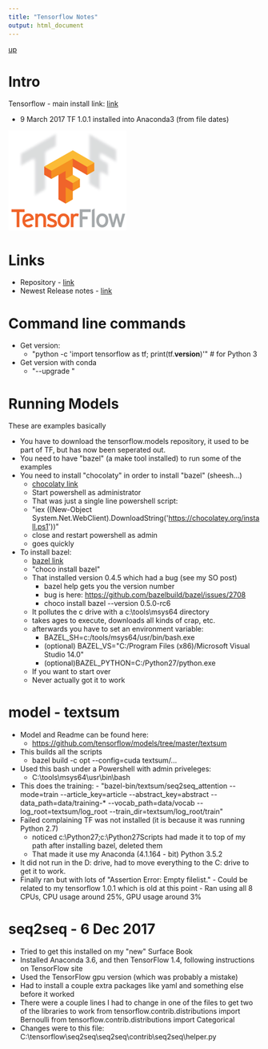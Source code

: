 ```yaml
---
title: "Tensorflow Notes"
output: html_document
---
```

[up](https://mikewise2718.github.io/markdowndocs/)

# Intro
Tensorflow - main install link: [link](https://www.tensorflow.org/install/)
 - 9 March 2017 TF 1.0.1 installed into Anaconda3 (from file dates)


![TensorFlow logo](tflogo.png)

# Links
 - Repository - [link](https://github.com/tensorflow)
 - Newest Release notes - [link](https://github.com/tensorflow/tensorflow/blob/master/RELEASE.md)

# Command line commands
 - Get version:
   - "python -c 'import tensorflow as tf; print(tf.__version__)'"  # for Python 3
 - Get version with conda 
    - "--upgrade "


# Running Models 
These are examples basically
- You have to download the tensorflow.models repository, it used to be part of TF, but has now been seperated out.
- You need to have "bazel" (a make tool installed) to run some of the examples
- You need to install "chocolaty" in order to install "bazel" (sheesh...)
   - [chocolaty link](https://chocolatey.org/)
   - Start powershell as administrator
   - That was just a single line powershell script:
   - "iex ((New-Object System.Net.WebClient).DownloadString('https://chocolatey.org/install.ps1'))"
   - close and restart powershell as admin
   - goes quickly
- To install bazel:
   - [bazel link](https://bazel.build/versions/master/docs/install-windows.html)
   - "choco install bazel"
   - That installed version 0.4.5 which had a bug (see my SO post)
       - bazel help gets you the version number
       - bug is here: https://github.com/bazelbuild/bazel/issues/2708
       - choco install bazel --version 0.5.0-rc6
   - It pollutes the c drive with a c:\tools\msys64 directory
   - takes ages to execute, downloads all kinds of crap, etc.
   - afterwards you have to set an environment variable:
      - BAZEL_SH=c:/tools/msys64/usr/bin/bash.exe
      - (optional) BAZEL_VS="C:/Program Files (x86)/Microsoft Visual Studio 14.0"
      - (optional)BAZEL_PYTHON=C:/Python27/python.exe
    - If you want to start over 
    - Never actually got it to work

# model - textsum
   - Model and Readme can be found here:
       -  https://github.com/tensorflow/models/tree/master/textsum
   - This builds all the scripts
        - bazel build -c opt --config=cuda textsum/...
   - Used this bash under a Powershell with admin priveleges:
        - C:\tools\msys64\usr\bin\bash
   - This does the training: 
          - "bazel-bin/textsum/seq2seq_attention --mode=train --article_key=article --abstract_key=abstract --data_path=data/training-* --vocab_path=data/vocab  --log_root=textsum/log_root --train_dir=textsum/log_root/train"
   - Failed complaining TF was not installed (it is because it was running Python 2.7)
      - noticed c:\Python27;c:\Python27Scripts had made it to top of my path after installing bazel, deleted them
      - That made it use my Anaconda (4.1.164 - bit) Python 3.5.2
   - It did not run in the D: drive, had to move everything to the C: drive to get it to work.
   - Finally ran but with lots of "Assertion Error: Empty filelist."
          - Could be related to my tensorflow 1.0.1 which is old at this point
          - Ran using all 8 CPUs, CPU usage around 25%, GPU usage around 3%


# seq2seq - 6 Dec 2017
 - Tried to get this installed on my "new" Surface Book
 - Installed Anaconda 3.6, and then TensorFlow 1.4, following instructions on TensorFlow site
 - Used the TensorFlow gpu version (which was probably a mistake)
 - Had to install a couple extra packages like yaml and something else before it worked
 - There were a couple lines I had to change in one of the files to get two of the libraries to work
     from tensorflow.contrib.distributions import  Bernoulli
     from tensorflow.contrib.distributions import Categorical
 - Changes were to this file: C:\tensorflow\seq2seq\seq2seq\contrib\seq2seq\helper.py